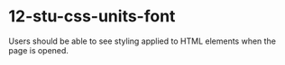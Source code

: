 # 12-stu-css-units-font

Users should be able to see styling applied to HTML elements when the page is opened.
